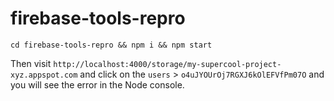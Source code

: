 # firebase-tools-repro

```
cd firebase-tools-repro && npm i && npm start
```

Then visit `http://localhost:4000/storage/my-supercool-project-xyz.appspot.com` and click on the `users` > `o4uJYOUrOj7RGXJ6kOlEFVfPm07O` and you will see the error in the Node console.
